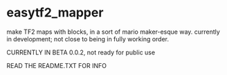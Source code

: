 # easytf2_mapper
make TF2 maps with blocks, in a sort of mario maker-esque way. currently in development; not close to being in fully working order.
<p>
CURRENTLY IN BETA 0.0.2, not ready for public use
<p>
READ THE README.TXT FOR INFO
